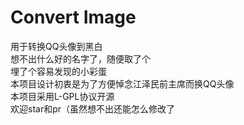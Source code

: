 # Convert Image
用于转换QQ头像到黑白  
想不出什么好的名字了，随便取了个  
埋了个容易发现的小彩蛋  
本项目设计初衷是为了方便悼念江泽民前主席而换QQ头像  
本项目采用L-GPL协议开源  
欢迎star和pr（虽然想不出还能怎么修改了
